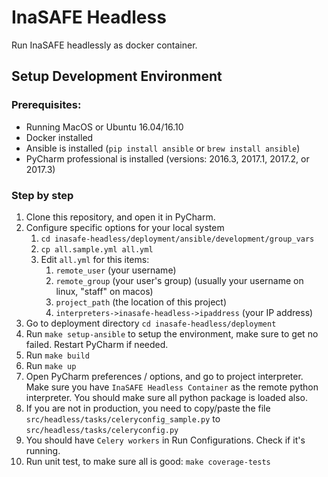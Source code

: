 # InaSAFE Headless

Run InaSAFE headlessly as docker container.

## Setup Development Environment

### Prerequisites:
- Running MacOS or Ubuntu 16.04/16.10
- Docker installed
- Ansible is installed (`pip install ansible` or `brew install ansible`)
- PyCharm professional is installed (versions: 2016.3, 2017.1, 2017.2, or 2017.3)


### Step by step
1. Clone this repository, and open it in PyCharm.
2. Configure specific options for your local system
   1. `cd inasafe-headless/deployment/ansible/development/group_vars`
   2. `cp all.sample.yml all.yml`
   3. Edit `all.yml` for this items:
      1. `remote_user` (your username)
      2. `remote_group` (your user's group) (usually your username on linux, "staff" on macos)
      3. `project_path` (the location of this project)
      4. `interpreters->inasafe-headless->ipaddress` (your IP address)
3. Go to deployment directory `cd inasafe-headless/deployment`
3. Run `make setup-ansible` to setup the environment, make sure to get no failed. Restart PyCharm if needed.
4. Run `make build`
5. Run `make up`
6. Open PyCharm preferences / options, and go to project interpreter. Make sure you have `InaSAFE Headless Container` as the remote python interpreter. You should make sure all python package is loaded also.
7. If you are not in production, you need to copy/paste the file `src/headless/tasks/celeryconfig_sample.py` to `src/headless/tasks/celeryconfig.py`
8. You should have `Celery workers` in Run Configurations. Check if it's running.
9. Run unit test, to make sure all is good: `make coverage-tests`